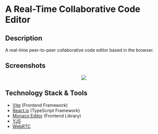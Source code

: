 # A Real-Time Collaborative Code Editor

## Description
A real-time peer-to-peer collaborative code editor based in the browser.

## Screenshots
<p align="middle">
  <img src="https://github.com/barna-bb/code-editor/assets/64091884/4e1f90a2-cb4b-4428-93e1-17d2f85da2ef">
</p>

## Technology Stack & Tools

- [Vite](https://vitejs.dev/) (Frontend Framework)
- [React.js](https://reactjs.org/) (TypeScript Framework)
- [Monaco Editor](https://microsoft.github.io/monaco-editor/) (Frontend Library) 
- [YJS](https://github.com/yjs/yjs)
- [WebRTC](https://webrtc.org/)
